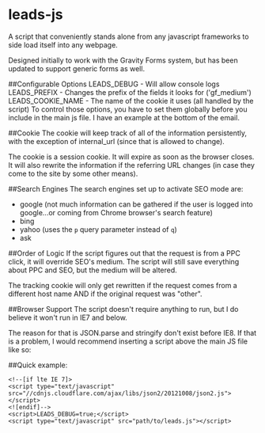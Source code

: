 leads-js
========
A script that conveniently stands alone from any javascript frameworks to side load itself into any webpage.

Designed initially to work with the Gravity Forms system, but has been updated to support generic forms as well.

##Configurable Options
LEADS_DEBUG - Will allow console logs
LEADS_PREFIX - Changes the prefix of the fields it looks for ('gf_medium') 
LEADS_COOKIE_NAME - The name of the cookie it uses (all handled by the script)
To control those options, you have to set them globally before you include in the main js file.  I have an example at the bottom of the email.

##Cookie
The cookie will keep track of all of the information persistently, with the exception of internal_url (since that is allowed to change).

The cookie is a session cookie.  It will expire as soon as the browser closes.  It will also rewrite the information if the referring URL changes (in case they come to the site by some other means).

##Search Engines
The search engines set up to activate SEO mode are:
* google (not much information can be gathered if the user is logged into google...or coming from Chrome browser's search feature)
* bing
* yahoo (uses the `p` query parameter instead of `q`)
* ask

##Order of Logic
If the script figures out that the request is from a PPC click, it will override SEO's medium.  The script will still save everything about PPC and SEO, but the medium will be altered.

The tracking cookie will only get rewritten if the request comes from a different host name AND if the original request was "other".

##Browser Support
The script doesn't require anything to run, but I do believe it won't run in IE7 and below.

The reason for that is JSON.parse and stringify don't exist before IE8.  If that is a problem, I would recommend inserting a script above the main JS file like so:

<script type="text/javascript" src="//cdnjs.cloudflare.com/ajax/libs/json2/20121008/json2.js"></script>

##Quick example:

```
<!--[if lte IE 7]>
<script type="text/javascript" src="//cdnjs.cloudflare.com/ajax/libs/json2/20121008/json2.js"></script>
<![endif]-->
<script>LEADS_DEBUG=true;</script>
<script type="text/javascript" src="path/to/leads.js"></script>
```
